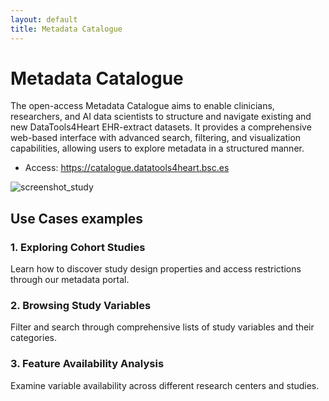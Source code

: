 ```yaml
---
layout: default
title: Metadata Catalogue
---
```


# Metadata Catalogue

The open-access Metadata Catalogue aims to enable clinicians, researchers, and AI data scientists to structure and navigate existing and new DataTools4Heart EHR-extract datasets. It provides a comprehensive web-based interface with advanced search, filtering, and visualization capabilities, allowing users to explore metadata in a structured manner.

- Access: https://catalogue.datatools4heart.bsc.es


![screenshot_study](/assets/images/screen_study.png)

## Use Cases examples

### 1. Exploring Cohort Studies
Learn how to discover study design properties and access restrictions through our metadata portal.

### 2. Browsing Study Variables
Filter and search through comprehensive lists of study variables and their categories.

### 3. Feature Availability Analysis
Examine variable availability across different research centers and studies.
